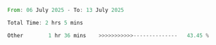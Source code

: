 <!--START_SECTION:waka-->

```rust
From: 06 July 2025 - To: 13 July 2025

Total Time: 2 hrs 5 mins

Other        1 hr 36 mins    >>>>>>>>>>>--------------   43.45 %
```

<!--END_SECTION:waka-->
